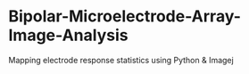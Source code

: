# Bipolar-Microelectrode-Array-Image-Analysis
Mapping electrode response statistics using Python &amp; Imagej
